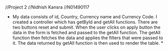 //Project 2 
//Nidhish Kansra
//N01490117

* My data consists of id, Country, Currency name and Currency Code. I created a controller which has getById and getAll functions. There are two buttons reset and submit. 
When the user clicks on apply button the data in the form is fetched and passed to the getAll function. The getAll function then fetches the data and applies the filters that were passed to it. The data returned by getAll function is then used to render the table. *
